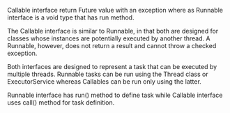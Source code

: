 
Callable interface return Future value with an exception where as Runnable interface is a void type that has run method.

The Callable interface is similar to Runnable, in that both are designed for classes whose instances are potentially executed by another thread. A Runnable, however, does not return a result and cannot throw a checked exception.

Both interfaces are designed to represent a task that can be executed by multiple threads. Runnable tasks can be run using the Thread class or ExecutorService whereas Callables can be run only using the latter.

Runnable interface has run() method to define task while Callable interface uses call() method for task definition.